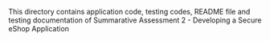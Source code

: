 This directory contains application code, testing codes, README file and testing documentation of Summarative Assessment 2 - Developing a Secure eShop Application
